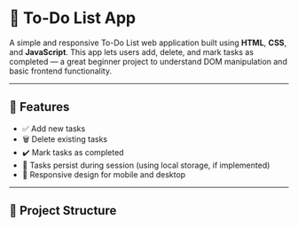 # 📝 To-Do List App

A simple and responsive To-Do List web application built using **HTML**, **CSS**, and **JavaScript**. This app lets users add, delete, and mark tasks as completed — a great beginner project to understand DOM manipulation and basic frontend functionality.

---

## 🔧 Features

- ✅ Add new tasks
- 🗑️ Delete existing tasks
- ✔️ Mark tasks as completed
- 💾 Tasks persist during session (using local storage, if implemented)
- 📱 Responsive design for mobile and desktop

---

## 📁 Project Structure

